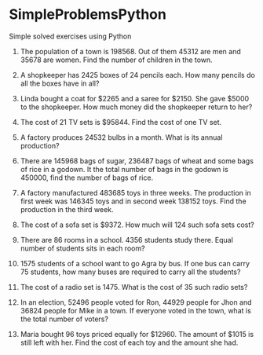 # SimpleProblemsPython
Simple solved exercises using Python

1. The population of a town is 198568. Out of them 45312 are men and 35678 are women. Find the number of children in the town.

2. A shopkeeper has 2425 boxes of 24 pencils each. How many pencils do all the boxes have in all?

3. Linda bought a coat for $2265 and a saree for $2150. She gave $5000 to the shopkeeper. How much money did the shopkeeper return to her?

4. The cost of 21 TV sets is $95844. Find the cost of one TV set.

5. A factory produces 24532 bulbs in a month. What is its annual production?

6. There are 145968 bags of sugar, 236487 bags of wheat and some bags of rice in a godown. It the total number of bags in the godown is 450000, find the number of bags of rice.

7. A factory manufactured 483685 toys in three weeks. The production in first week was 146345 toys and in second week 138152 toys. Find the production in the third week.

8. The cost of a sofa set is $9372. How much will 124 such sofa sets cost?

9. There are 86 rooms in a school. 4356 students study there. Equal number of students sits in each room?

10. 1575 students of a school want to go Agra by bus. If one bus can carry 75 students, how many buses are required to carry all the students?

11. The cost of a radio set is 1475. What is the cost of 35 such radio sets?

12. In an election, 52496 people voted for Ron, 44929 people for Jhon and 36824 people for Mike in a town. If everyone voted in the town, what is the total number of voters?

13. Maria bought 96 toys priced equally for $12960. The amount of $1015 is still left with her. Find the cost of each toy and the amount she had.
